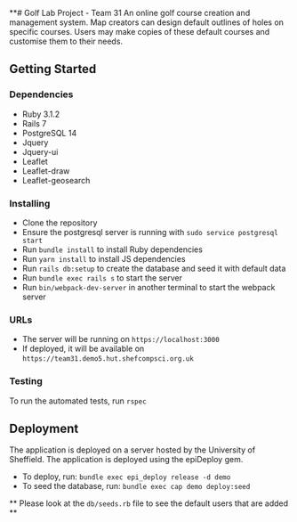 **# Golf Lab Project - Team 31
An online golf course creation and management system. Map creators can design default outlines of holes on specific courses. Users may make copies of these default courses and customise them to their needs. 

## Getting Started
### Dependencies
* Ruby 3.1.2
* Rails 7
* PostgreSQL 14
* Jquery
* Jquery-ui
* Leaflet
* Leaflet-draw
* Leaflet-geosearch

### Installing
* Clone the repository
* Ensure the postgresql server is running with `sudo service postgresql start`
* Run `bundle install` to install Ruby dependencies
* Run `yarn install` to install JS dependencies
* Run `rails db:setup` to create the database and seed it with default data
* Run `bundle exec rails s` to start the server
* Run `bin/webpack-dev-server` in another terminal to start the webpack server

### URLs
* The server will be running on `https://localhost:3000`
* If deployed, it will be available on `https://team31.demo5.hut.shefcompsci.org.uk`

### Testing
To run the automated tests, run
`rspec`

## Deployment
The application is deployed on a server hosted by the University of Sheffield. The application is deployed using the epiDeploy gem.
* To deploy, run:
`bundle exec epi_deploy release -d demo`
* To seed the database, run:
`bundle exec cap demo deploy:seed`

** Please look at the `db/seeds.rb` file to see the default users that are added **